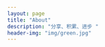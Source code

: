 ```yaml
---
layout: page
title: "About"
description: "分享、积累、进步 "
header-img: "img/green.jpg"
---
```










